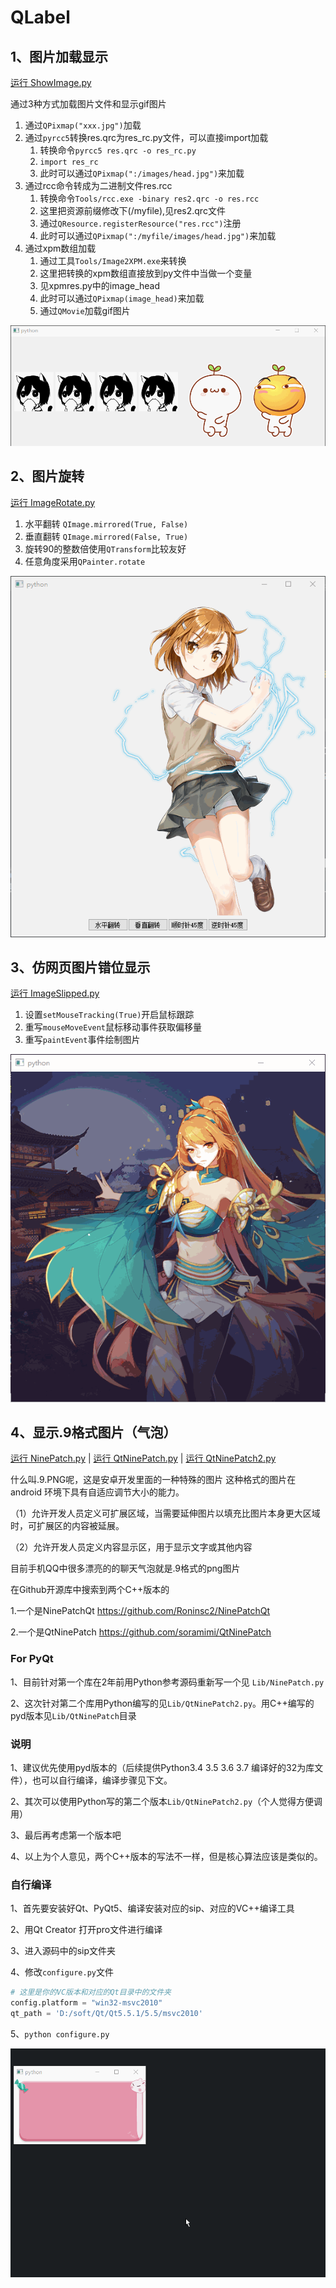 # QLabel

## 1、图片加载显示
[运行 ShowImage.py](ShowImage.py)

通过3种方式加载图片文件和显示gif图片

1. 通过`QPixmap("xxx.jpg")`加载
2. 通过`pyrcc5`转换res.qrc为res_rc.py文件，可以直接import加载
    1. 转换命令`pyrcc5 res.qrc -o res_rc.py`
    2. `import res_rc`
    3. 此时可以通过`QPixmap(":/images/head.jpg")`来加载
3. 通过rcc命令转成为二进制文件res.rcc
    1. 转换命令`Tools/rcc.exe -binary res2.qrc -o res.rcc`
    2. 这里把资源前缀修改下(/myfile),见res2.qrc文件
    3. 通过`QResource.registerResource("res.rcc")`注册
    4. 此时可以通过`QPixmap(":/myfile/images/head.jpg")`来加载
4. 通过xpm数组加载
    1. 通过工具`Tools/Image2XPM.exe`来转换
    2. 这里把转换的xpm数组直接放到py文件中当做一个变量
    3. 见xpmres.py中的image_head
    4. 此时可以通过`QPixmap(image_head)`来加载
    5. 通过`QMovie`加载gif图片

![ShowImage](ScreenShot/ShowImage.gif)

## 2、图片旋转
[运行 ImageRotate.py](ImageRotate.py)

1. 水平翻转 `QImage.mirrored(True, False)`
2. 垂直翻转 `QImage.mirrored(False, True)`
3. 旋转90的整数倍使用`QTransform`比较友好
4. 任意角度采用`QPainter.rotate`

![ImageRotate](ScreenShot/ImageRotate.gif)

## 3、仿网页图片错位显示
[运行 ImageSlipped.py](ImageSlipped.py)

1. 设置`setMouseTracking(True)`开启鼠标跟踪
2. 重写`mouseMoveEvent`鼠标移动事件获取偏移量
3. 重写`paintEvent`事件绘制图片

![ImageSlipped](ScreenShot/ImageSlipped.gif)

## 4、显示.9格式图片（气泡）
[运行 NinePatch.py](NinePatch.py) | [运行 QtNinePatch.py](QtNinePatch.py) | [运行 QtNinePatch2.py](QtNinePatch2.py)

什么叫.9.PNG呢，这是安卓开发里面的一种特殊的图片
这种格式的图片在android 环境下具有自适应调节大小的能力。

（1）允许开发人员定义可扩展区域，当需要延伸图片以填充比图片本身更大区域时，可扩展区的内容被延展。

（2）允许开发人员定义内容显示区，用于显示文字或其他内容

目前手机QQ中很多漂亮的的聊天气泡就是.9格式的png图片

在Github开源库中搜索到两个C++版本的

1.一个是NinePatchQt https://github.com/Roninsc2/NinePatchQt

2.一个是QtNinePatch https://github.com/soramimi/QtNinePatch

### For PyQt
1、目前针对第一个库在2年前用Python参考源码重新写一个见 `Lib/NinePatch.py`

2、这次针对第二个库用Python编写的见`Lib/QtNinePatch2.py`。用C++编写的pyd版本见`Lib/QtNinePatch`目录

### 说明
1、建议优先使用pyd版本的（后续提供Python3.4 3.5 3.6 3.7 编译好的32为库文件），也可以自行编译，编译步骤见下文。

2、其次可以使用Python写的第二个版本`Lib/QtNinePatch2.py`（个人觉得方便调用）

3、最后再考虑第一个版本吧

4、以上为个人意见，两个C++版本的写法不一样，但是核心算法应该是类似的。

### 自行编译

1、首先要安装好Qt、PyQt5、编译安装对应的sip、对应的VC++编译工具

2、用Qt Creator 打开pro文件进行编译

3、进入源码中的sip文件夹

4、修改`configure.py`文件

```python
# 这里是你的VC版本和对应的Qt目录中的文件夹
config.platform = "win32-msvc2010"
qt_path = 'D:/soft/Qt/Qt5.5.1/5.5/msvc2010'
```

5、`python configure.py`

![NinePatchImage](ScreenShot/NinePatchImage.gif)
